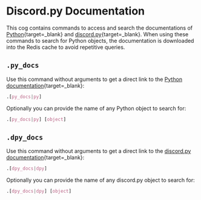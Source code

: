 # Discord.py Documentation

This cog contains commands to access and search the documentations of [Python](https://docs.python.org/3/){target=_blank} and [discord.py](https://discordpy.readthedocs.io/en/latest/){target=_blank}. When using these commands to search for Python objects, the documentation is downloaded into the Redis cache to avoid repetitive queries.

## `.py_docs`
Use this command without arguments to get a direct link to the [Python documentation](https://docs.python.org/3/){target=_blank}:
```css
.[py_docs|py]
```

Optionally you can provide the name of any Python object to search for:
```css
.[py_docs|py] [object]
```

## `.dpy_docs`
Use this command without arguments to get a direct link to the [discord.py documentation](https://discordpy.readthedocs.io/en/latest/){target=_blank}:
```css
.[dpy_docs|dpy]
```

Optionally you can provide the name of any discord.py object to search for:
```css
.[dpy_docs|dpy] [object]
```
